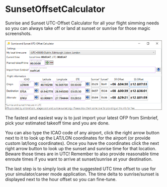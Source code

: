 # SunsetOffsetCalculator
Sunrise and Sunset UTC-Offset Calculator for all your flight simming needs so you can always take off or land at sunset or sunrise for those magic screenshots.

![Screenshot](/screenshot.png?raw=true "Screenshot")

The fastest and easiest way is to just import your latest OFP from Simbrief, pick your estimated takeoff time and you are done.

You can also type the ICAO code of any airport, click the right arrow button next to it to look up the LAT/LON coordinates for the airport (or provide custom lat/long coordinates).
Once you have the coordinates click the next right arrow button to look up the sunset and sunrise time for that location. Beware those times are in UTC!
Remember to also provide reasonable time enroute times if you want to arrive at sunset/sunrise at your destination.

The last step is to simply look at the suggested UTC time offset to use for your simulator/career mode application. The time delta to sunrise/sunset is displayed next to the hour offset so you can fine-tune.
